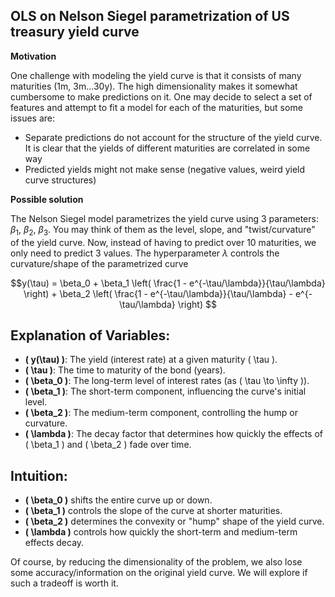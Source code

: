 ## OLS on Nelson Siegel parametrization of US treasury yield curve

**Motivation** </br>

One challenge with modeling the yield curve is that it consists of many maturities (1m, 3m...30y). The high dimensionality makes it somewhat cumbersome to make predictions on it. One may decide to select a set of features and attempt to fit a model for each of the maturities, but some issues are:

- Separate predictions do not account for the structure of the yield curve. It is clear that the yields of different maturities are correlated in some way
- Predicted yields might not make sense (negative values, weird yield curve structures)

**Possible solution**

The Nelson Siegel model parametrizes the yield curve using 3 parameters: $\beta_1$, $\beta_2$, $\beta_3$. You may think of them as the level, slope, and "twist/curvature" of the yield curve. Now, instead of having to predict over 10 maturities, we only need to predict 3 values. The hyperparameter $\lambda$ controls the curvature/shape of the parametrized curve

$$y(\tau) = \beta_0 + \beta_1 \left( \frac{1 - e^{-\tau/\lambda}}{\tau/\lambda} \right) + \beta_2 \left( \frac{1 - e^{-\tau/\lambda}}{\tau/\lambda} - e^{-\tau/\lambda} \right)
$$

## Explanation of Variables:
- **\( y(\tau) \)**: The yield (interest rate) at a given maturity \( \tau \).
- **\( \tau \)**: The time to maturity of the bond (years).
- **\( \beta_0 \)**: The long-term level of interest rates (as \( \tau \to \infty \)).
- **\( \beta_1 \)**: The short-term component, influencing the curve's initial level.
- **\( \beta_2 \)**: The medium-term component, controlling the hump or curvature.
- **\( \lambda \)**: The decay factor that determines how quickly the effects of \( \beta_1 \) and \( \beta_2 \) fade over time.

## Intuition:
- **\( \beta_0 \)** shifts the entire curve up or down.
- **\( \beta_1 \)** controls the slope of the curve at shorter maturities.
- **\( \beta_2 \)** determines the convexity or "hump" shape of the yield curve.
- **\( \lambda \)** controls how quickly the short-term and medium-term effects decay.

Of course, by reducing the dimensionality of the problem, we also lose some accuracy/information on the original yield curve. We will explore if such a tradeoff is worth it.


